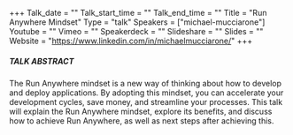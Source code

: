 +++
Talk_date = ""
Talk_start_time = ""
Talk_end_time = ""
Title = "Run Anywhere Mindset"
Type = "talk"
Speakers = ["michael-mucciarone"]
Youtube = ""
Vimeo = ""
Speakerdeck = ""
Slideshare = ""
Slides = ""
Website = "https://www.linkedin.com/in/michaelmucciarone/"
+++

##### TALK ABSTRACT

The Run Anywhere mindset is a new way of thinking about how to develop and deploy applications.  By adopting this mindset, you can accelerate your development cycles, save money, and streamline your processes.  This talk will explain the Run Anywhere mindset, explore its benefits, and discuss how to achieve Run Anywhere, as well as next steps after achieving this.